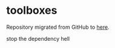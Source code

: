 # toolboxes
Repository migrated from GitHub to [here](https://git.jharmison.com/trevor/toolboxes).

stop the dependency hell

